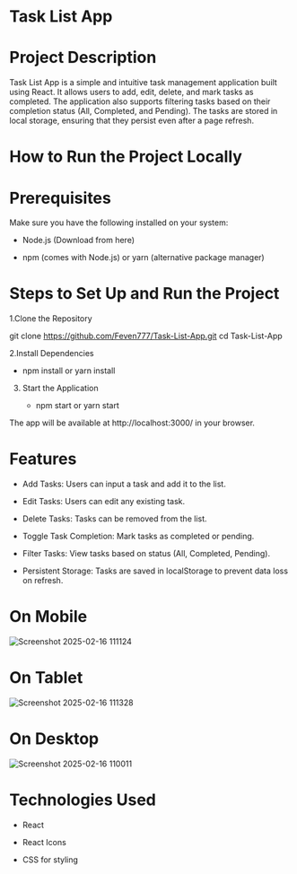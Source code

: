 # Task List App

# Project Description

Task List App is a simple and intuitive task management application built using React. It allows users to add, edit, delete, and mark tasks as completed. The application also supports filtering tasks based on their completion status (All, Completed, and Pending). The tasks are stored in local storage, ensuring that they persist even after a page refresh.

# How to Run the Project Locally

# Prerequisites

Make sure you have the following installed on your system:

- Node.js (Download from here)

- npm (comes with Node.js) or yarn (alternative package manager)

# Steps to Set Up and Run the Project

1.Clone the Repository

  git clone https://github.com/Feven777/Task-List-App.git
  cd Task-List-App

2.Install Dependencies

   - npm install  or  yarn install

3. Start the Application

   - npm start  or  yarn start

The app will be available at http://localhost:3000/ in your browser.

# Features

 - Add Tasks: Users can input a task and add it to the list.

 - Edit Tasks: Users can edit any existing task.

 - Delete Tasks: Tasks can be removed from the list.

 - Toggle Task Completion: Mark tasks as completed or pending.

 - Filter Tasks: View tasks based on status (All, Completed, Pending).

 - Persistent Storage: Tasks are saved in localStorage to prevent data loss on refresh.
# On Mobile 
![Screenshot 2025-02-16 111124](https://github.com/user-attachments/assets/28e6a4a5-c4d2-46dd-98ce-701dea146556)
# On Tablet

![Screenshot 2025-02-16 111328](https://github.com/user-attachments/assets/809ca474-40ba-410c-a76a-bc7d05d1af2d)

# On Desktop


![Screenshot 2025-02-16 110011](https://github.com/user-attachments/assets/3fe4f4d5-fae0-439c-aa49-c4b2198a6e9a)

 # Technologies Used

  - React

  - React Icons

  - CSS for styling
